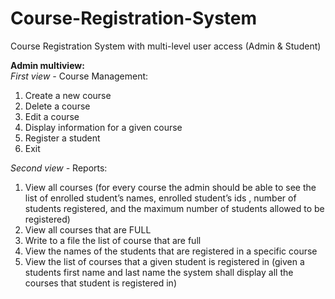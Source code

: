 # Course-Registration-System

Course Registration System with multi-level user access (Admin & Student)

**Admin multiview:** \
*First view -* Course Management: 
1. Create a new course
2. Delete a course
3. Edit a course
4. Display information for a given course
5. Register a student
6. Exit

*Second view -* Reports: 
1. View all courses (for every course the admin should be able to see the list of enrolled student’s names, enrolled student’s ids , number of students registered, and the maximum number of students allowed to be registered)
2. View all courses that are FULL 
3. Write to a file the list of course that are full
4. View the names of the students that are registered in a specific course
5. View the list of courses that a given student is registered in (given a students first name
and last name the system shall display all the courses that student is registered in)
